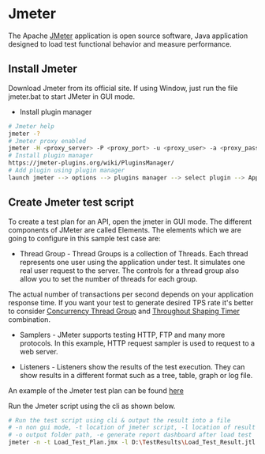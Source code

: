 # Jmeter
The Apache [JMeter](https://jmeter.apache.org/) application is open source software, Java application designed to load test functional behavior and measure performance.

## Install Jmeter
Download Jmeter from its official site. If using Window, just run the file jmeter.bat to start JMeter in GUI mode.
* Install plugin manager
```bash
# Jmeter help
jmeter -?
# Jmeter proxy enabled
jmeter -H <proxy_server> -P <proxy_port> -u <proxy_user> -a <proxy_password>
# Install plugin manager
https://jmeter-plugins.org/wiki/PluginsManager/
# Add plugin using plugin manager
launch jmeter --> options --> plugins manager --> select plugin --> Apply & Restart jmeter
```

## Create Jmeter test script
To create a test plan for an API, open the jmeter in GUI mode. The different components of JMeter are called Elements. The elements which we are going to configure in this sample test case are:
* Thread Group - Thread Groups is a collection of Threads. Each thread represents one user using the application under test. It simulates one real user request to the server. The controls for a thread group also allow you to set the number of threads for each group.

The actual number of transactions per second depends on your application response time. If you want your test to generate desired TPS rate it's better to consider [Concurrency Thread Group](https://jmeter-plugins.org/wiki/ConcurrencyThreadGroup/) and [Throughout Shaping Timer](https://jmeter-plugins.org/wiki/ThroughputShapingTimer/) combination.

* Samplers - JMeter supports testing HTTP, FTP and many more protocols. In this example, HTTP request sampler is used to request to a web server.

* Listeners - Listeners show the results of the test execution. They can show results in a different format such as a tree, table, graph or log file.

An example of the Jmeter test plan can be found [here](src)

Run the Jmeter script using the cli as shown below.

```bash
# Run the test script using cli & output the result into a file
# -n non gui mode, -t location of jmeter script, -l location of result file
# -o output folder path, -e generate report dashboard after load test
jmeter -n -t Load_Test_Plan.jmx -l D:\TestResults\Load_Test_Result.jtl -e -o D:\TestResults\Dashboard
```
